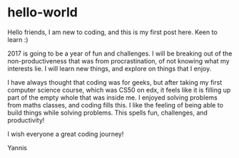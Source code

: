 # hello-world
Hello friends, I am new to coding, and this is my first post here. Keen to learn :)

2017 is going to be a year of fun and challenges. I will be breaking out of the non-productiveness that was from procrastination, of not knowing what my interests lie. I will learn new things, and explore on things that I enjoy.

I have always thought that coding was for geeks, but after taking my first computer science course, which was CS50 on edx, it feels like it is filling up part of the empty whole that was inside me. I enjoyed solving problems from maths classes, and coding fills this. I like the feeling of being able to build things while solving problems. This spells fun, challenges, and productivity!

I wish everyone a great coding journey!

Yannis
